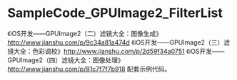 # SampleCode_GPUImage2_FilterList
《iOS开发——GPUImage2（二）滤镜大全：图像生成》http://www.jianshu.com/p/9c34a81a474d
《iOS开发——GPUImage2（三）滤镜大全：色彩调校》http://www.jianshu.com/p/2d59f34a0751
《iOS开发——GPUImage2（四）滤镜大全：图像处理》http://www.jianshu.com/p/81c7f7f7b918
配套示例代码。
